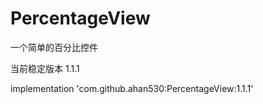 # PercentageView
一个简单的百分比控件

当前稳定版本 1.1.1

   implementation 'com.github.ahan530:PercentageView:1.1.1'
